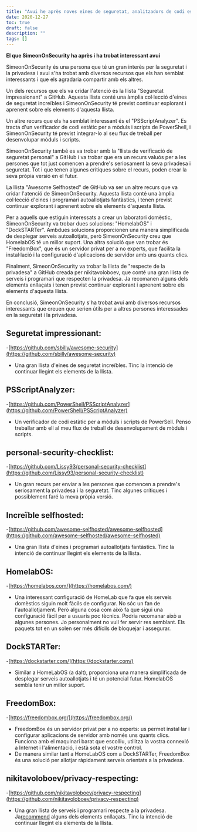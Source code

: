 ```yaml
---
title: "Avui he après noves eines de seguretat, analitzadors de codi estàtic i opcions de servei autoallotjats"
date: 2020-12-27
toc: true
draft: false
description: ""
tags: []
---
```


**El que SimeonOnSecurity ha après i ha trobat interessant avui**

SimeonOnSecurity és una persona que té un gran interès per la seguretat i la privadesa i avui s'ha trobat amb diversos recursos que els han semblat interessants i que els agradaria compartir amb els altres.

Un dels recursos que els va cridar l'atenció és la llista "Seguretat impressionant" a GitHub. Aquesta llista conté una àmplia col·lecció d'eines de seguretat increïbles i SimeonOnSecurity té previst continuar explorant i aprenent sobre els elements d'aquesta llista.

Un altre recurs que els ha semblat interessant és el "PSScriptAnalyzer". Es tracta d'un verificador de codi estàtic per a mòduls i scripts de PowerShell, i SimeonOnSecurity té previst integrar-lo al seu flux de treball per desenvolupar mòduls i scripts.

SimeonOnSecurity també es va trobar amb la "llista de verificació de seguretat personal" a GitHub i va trobar que era un recurs valuós per a les persones que tot just comencen a prendre's seriosament la seva privadesa i seguretat. Tot i que tenen algunes crítiques sobre el recurs, poden crear la seva pròpia versió en el futur.

La llista "Awesome Selfhosted" de GitHub va ser un altre recurs que va cridar l'atenció de SimeonOnSecurity. Aquesta llista conté una àmplia col·lecció d'eines i programari autoallotjats fantàstics, i tenen previst continuar explorant i aprenent sobre els elements d'aquesta llista.

Per a aquells que estiguin interessats a crear un laboratori domèstic, SimeonOnSecurity va trobar dues solucions: "HomelabOS" i "DockSTARTer". Ambdues solucions proporcionen una manera simplificada de desplegar serveis autoallotjats, però SimeonOnSecurity creu que HomelabOS té un millor suport. Una altra solució que van trobar és "FreedomBox", que és un servidor privat per a no experts, que facilita la instal·lació i la configuració d'aplicacions de servidor amb uns quants clics.

Finalment, SimeonOnSecurity va trobar la llista de "respecte de la privadesa" a GitHub creada per nikitavoloboev, que conté una gran llista de serveis i programari que respecten la privadesa. Ja recomanen alguns dels elements enllaçats i tenen previst continuar explorant i aprenent sobre els elements d'aquesta llista.

En conclusió, SimeonOnSecurity s'ha trobat avui amb diversos recursos interessants que creuen que serien útils per a altres persones interessades en la seguretat i la privadesa.


## Seguretat impressionant:
-[https://github.com/sbilly/awesome-security](https://github.com/sbilly/awesome-security)
- Una gran llista d'eines de seguretat increïbles. Tinc la intenció de continuar llegint els elements de la llista.

## PSScriptAnalyzer:
-[https://github.com/PowerShell/PSScriptAnalyzer](https://github.com/PowerShell/PSScriptAnalyzer)
- Un verificador de codi estàtic per a mòduls i scripts de PowerSell. Penso treballar amb ell al meu flux de treball de desenvolupament de mòduls i scripts.

## personal-security-checklist:
-[https://github.com/Lissy93/personal-security-checklist](https://github.com/Lissy93/personal-security-checklist)
- Un gran recurs per enviar a les persones que comencen a prendre's seriosament la privadesa i la seguretat. Tinc algunes crítiques i possiblement faré la meva pròpia versió.

## Increïble selfhosted:
-[https://github.com/awesome-selfhosted/awesome-selfhosted](https://github.com/awesome-selfhosted/awesome-selfhosted)
- Una gran llista d'eines i programari autoallotjats fantàstics. Tinc la intenció de continuar llegint els elements de la llista.

## HomelabOS:
-[https://homelabos.com/](https://homelabos.com/)
- Una interessant configuració de HomeLab que fa que els serveis domèstics siguin molt fàcils de configurar. No sóc un fan de l'autoallotjament. Però alguna cosa com això fa que sigui una configuració fàcil per a usuaris poc tècnics. Podria recomanar això a algunes persones. Jo personalment no vull fer servir res semblant. Els paquets tot en un solen ser més difícils de bloquejar i assegurar.

## DockSTARTer:
-[https://dockstarter.com/](https://dockstarter.com/)
- Similar a HomeLabOS (a dalt), proporciona una manera simplificada de desplegar serveis autoallotjats i té un potencial futur. HomelabOS sembla tenir un millor suport.

## FreedomBox:
-[https://freedombox.org/](https://freedombox.org/)
- FreedomBox és un servidor privat per a no experts: us permet instal·lar i configurar aplicacions de servidor amb només uns quants clics. Funciona amb el maquinari barat que escolliu, utilitza la vostra connexió a Internet i l'alimentació, i està sota el vostre control.
- De manera similar tant a HomeLabOS com a DockSTARTer, FreedomBox és una solució per allotjar ràpidament serveis orientats a la privadesa.

## nikitavoloboev/privacy-respecting:
-[https://github.com/nikitavoloboev/privacy-respecting](https://github.com/nikitavoloboev/privacy-respecting)
- Una gran llista de serveis i programari respecte a la privadesa. Ja[recommend](https://simeononsecurity.ch/recommendations) alguns dels elements enllaçats. Tinc la intenció de continuar llegint els elements de la llista.
